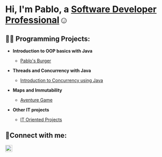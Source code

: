 <h1>Hi, I'm Pablo, a <a href="https://www.linkedin.com/in/pablo-maldonado1b/">Software Developer Professional</a>☺</h1>

<h2>👨‍💻 Programming Projects:</h2>

- <b>Introduction to OOP basics with Java</b>
  - [Pablo's Burger](https://github.com/pabloMaldoPortafolio/Pablo-s-Burger)

- <b>Threads and Concurrency with Java</b>
  - [Introduction to Concurrency using Java](https://github.com/pabloMaldoPortafolio/Concurrency-Java)

- <b>Maps and Immutability</b>
  - [Aventure Game](https://github.com/pabloMaldoPortafolio/Aventure-game)

- <b>Other IT projects</b>
  - [IT Oriented Projects](https://github.com/pablomaldonadofiu)


<h2>🤳Connect with me:</h2>


[<img align="left" alt="pablo | LinkedIn" width="22px" src="https://cdn.jsdelivr.net/npm/simple-icons@v3/icons/linkedin.svg" />][linkedin]



[linkedin]: https://www.linkedin.com/in/pablo-maldonado1b/
